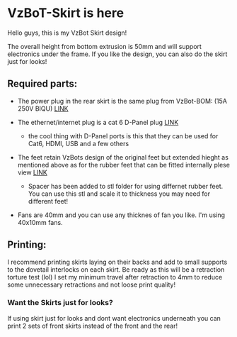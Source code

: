# VzBoT-Skirt is here
Hello guys, this is my VzBot Skirt design!

The overall height from bottom extrusion is 50mm and will support electronics under the frame. If you like the design, you can also do the skirt just for looks!

## Required parts:

* The power plug in  the rear skirt is the same plug from VzBot-BOM: (15A 250V BIQU) [LINK]( https://www.amazon.com/BIQU-Rocker-Switch-Socket-Module/dp/B07KS2TQ45/ref=sr_1_3?crid=1AUOWP7VZZAJ&keywords=biqu%2B15a%2B250v%2Brocker%2Bswitch%2Bpower%2Bsocket%2Binlet%2Bmodule&qid=1643858694&sprefix=250v%2Bbiq%2Caps%2C197&sr=8-3&th=1)

* The ethernet/internet plug is a cat 6 D-Panel plug [LINK]( https://www.amazon.com/gp/product/B081P826R6/ref=ox_sc_saved_image_1?smid=A3JISXJ5AQCA73&psc=1)
  * the cool thing with D-Panel ports is this that they can be used for Cat6, HDMI, USB and a few others

* The feet retain VzBots design of the original feet but extended hieght as mentioned above as for the rubber feet that can be fitted internally plese view [LINK](https://www.ebay.com/itm/254543677997?var=554291871564)
  * Spacer has been added to stl folder for using differnet rubber feet. You can use this stl and scale it to thickness you may need for different feet!
  
* Fans are 40mm and you can use any thicknes of fan you like. I'm using 40x10mm fans.

## Printing:

I recommend printing skirts laying on their backs and add to small supports to the dovetail interlocks on each skirt. Be ready as this will be a retraction torture test (lol) I set my minimum travel after retraction to 4mm to reduce some unnecessary retractions and not loose print quality!

### Want the Skirts just for looks?

If using skirt just for looks and dont want electronics underneath you can print 2 sets of front skirts instead of the front and the rear!
